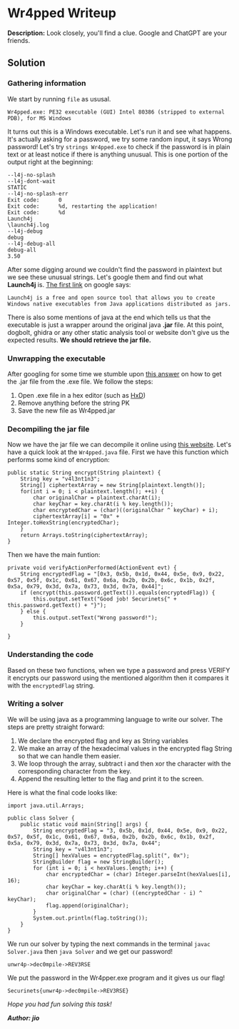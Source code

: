 # Wr4pped Writeup
**Description:** Look closely, you'll find a clue. Google and ChatGPT are your friends.
## Solution
### Gathering information
We start by running `file` as ususal.

    Wr4pped.exe: PE32 executable (GUI) Intel 80386 (stripped to external PDB), for MS Windows
It turns out this is a Windows executable. Let's run it and see what happens. It's actually asking for a password, we try some random input, it says Wrong password! Let's try `strings Wr4pped.exe` to check if the password is in plain text or at least notice if there is anything unusual. This is one portion of the output right at the beginning:

    --l4j-no-splash
    --l4j-dont-wait
    STATIC
    --l4j-no-splash-err
    Exit code:      0
    Exit code:      %d, restarting the application!
    Exit code:      %d
    Launch4j
    \launch4j.log
    --l4j-debug
    debug
    --l4j-debug-all
    debug-all
    3.50
After some digging around we couldn't find the password in plaintext but we see these unusual strings. Let's google them and find out what **Launch4j** is. [The first link](https://launch4j.sourceforge.net/) on google says:

    Launch4j is a free and open source tool that allows you to create Windows native executables from Java applications distributed as jars.
   
   There is also some mentions of java at the end which tells us that the executable is just a wrapper around the original java **.jar** file. At this point, dogbolt, ghidra or any other static analysis tool or website don't give us the expected results. **We should retrieve the jar file.**

### Unwrapping the executable
After googling for some time we stumble upon [this answer](https://reverseengineering.stackexchange.com/questions/3532/get-jar-back-from-wrappedinto-exe-jar) on how to get the .jar file from the .exe file. We follow the steps:

 1. Open .exe file in a hex editor (such as [HxD](https://mh-nexus.de/en/hxd/))
 2. Remove anything before the string PK
 3. Save the new file as Wr4pped.jar
### Decompiling the jar file
Now we have the jar file we can decompile it online using [this website](http://www.javadecompilers.com/).
Let's have a quick look at the `Wr4pped.java` file. First we have this function which performs some kind of encryption:

    public static String encrypt(String plaintext) {
        String key = "v4l3nt1n3";
        String[] ciphertextArray = new String[plaintext.length()];
        for(int i = 0; i < plaintext.length(); ++i) {
            char originalChar = plaintext.charAt(i);
            char keyChar = key.charAt(i % key.length());
            char encryptedChar = (char)((originalChar ^ keyChar) + i);
            ciphertextArray[i] = "0x" + Integer.toHexString(encryptedChar);
        }
        return Arrays.toString(ciphertextArray);
    }

Then we have the main funtion:

    private void verifyActionPerformed(ActionEvent evt) {
        String encryptedFlag = "[0x3, 0x5b, 0x1d, 0x44, 0x5e, 0x9, 0x22, 0x57, 0x5f, 0x1c, 0x61, 0x67, 0x6a, 0x2b, 0x2b, 0x6c, 0x1b, 0x2f, 0x5a, 0x79, 0x3d, 0x7a, 0x73, 0x3d, 0x7a, 0x44]";
        if (encrypt(this.password.getText()).equals(encryptedFlag)) {
            this.output.setText("Good job! Securinets{" + this.password.getText() + "}");
        } else {
            this.output.setText("Wrong password!");
        }

    }

### Understanding the code
Based on these two functions, when we type a password and press VERIFY it encrypts our password using the mentioned algorithm then it compares it with the `encryptedFlag` string.

### Writing a solver
We will be using java as a programming language to write our solver. The steps are pretty straight forward:

 1. We declare the encrypted flag and key as String variables
 2. We make an array of the hexadecimal values in the encrypted flag String so that we can handle them easier.
 3. We loop through the array, subtract i and then xor the character with the corresponding character from the key.
 4. Append the resulting letter to the flag and print it to the screen.

Here is what the final code looks like:

    import java.util.Arrays;

    public class Solver {
        public static void main(String[] args) {
            String encryptedFlag = "3, 0x5b, 0x1d, 0x44, 0x5e, 0x9, 0x22, 0x57, 0x5f, 0x1c, 0x61, 0x67, 0x6a, 0x2b, 0x2b, 0x6c, 0x1b, 0x2f, 0x5a, 0x79, 0x3d, 0x7a, 0x73, 0x3d, 0x7a, 0x44";
            String key = "v4l3nt1n3";
            String[] hexValues = encryptedFlag.split(", 0x");
            StringBuilder flag = new StringBuilder();
            for (int i = 0; i < hexValues.length; i++) {
                char encryptedChar = (char) Integer.parseInt(hexValues[i], 16);
                char keyChar = key.charAt(i % key.length());
                char originalChar = (char) ((encryptedChar - i) ^ keyChar);
                flag.append(originalChar);
            }
            System.out.println(flag.toString());
        }
    }

We run our solver by typing the next commands in the terminal `javac Solver.java` then `java Solver` and we get our password!

    unwr4p->dec0mpile->REV3RSE

We put the password in the Wr4pper.exe program and it gives us our flag!

    Securinets{unwr4p->dec0mpile->REV3RSE}

*Hope you had fun solving this task!*

***Author: jio***